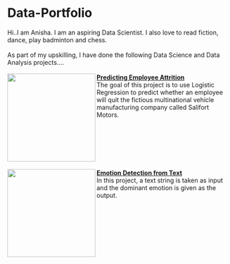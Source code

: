# Data-Portfolio
Hi..I am Anisha. I am an aspiring Data Scientist. I also love to read fiction, dance, play badminton and chess.<br>
<br>As part of my upskilling, I have done the following Data Science and Data Analysis projects....<br><br>
<img src="https://www.helloleads.io/blog/wp-content/uploads/2020/10/quit.png" align="left" width="200px"/>
[**Predicting Employee Attrition**](https://github.com/Anisha-kk/Logistic-Regression-for-Salifort-Motors-HR-data)
<br>The goal of this project is to use Logistic Regression to predict whether an employee will quit the fictious multinational vehicle manufacturing company called Salifort Motors. 
<br clear="left"/>
<br>
<img src="https://www.zonkafeedback.com/hubfs/emotion%20detection.png" align="left" width="200px"/>
[**Emotion Detection from Text**](https://github.com/Anisha-kk/Emotion-detection-from-text)
<br>In this project, a text string is taken as input and the dominant emotion is given as the output. 
<br clear="left"/>

